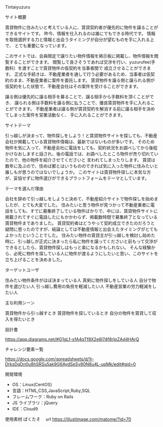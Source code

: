 Tintaiyuzuru 

サイト概要

賃貸物件に住みたいと考えている人に、賃貸契約者が優先的に物件を譲ることができるサイトです。
昨今、情報を仕入れるのは誰にでもできる時代です。
情報を取捨選択する力と情報と出会うタイミングが自分が望むものを手に入れる上で、
とても重要になっています。

このサイトでは、会員限定で譲りたい物件情報を掲示板に掲載し、物件情報を閲覧することができます。
閲覧して良さそうであれば交渉を行い、yuzurufee(手数料）を渡すことで賃貸物件の仮契約を当事者間で
成立させることができます。
正式な手続きは、不動産業者を通して行う必要があるため、当事者は仮契約のまま、不動産業者に案件を委託します。
賃貸物件を譲る側と譲られる側が仮契約をした状態で、不動産会社はその案件を受けることができます。

譲る側は優先的に譲る相手を募ることで、譲る相手から手数料を頂くことができ、
譲られる側は手数料を譲る側に払うことで、優良賃貸物件を手に入れることができます。
不動産業者は譲る側が賃貸契約を解消する前に譲る相手を決めてしまった案件を営業活動なく、
手に入れることができます。

サイトテーマ

引っ越しが決まって、物件探しをしよう！と賃貸物件サイトを探しても、不動産会社が掲載している賃貸物件情報は、最新ではないものが多いです。
そのため物件を気に入って、不動産会社に電話をしても、契約状況をお調べしてから後程かけなおしますと話され、後の電話では、お調べしたところ物件が売り切れていたので、他の物件を紹介させてくださいと
言われてしまったりします。
賃貸は数年に及ぶので、住めば都とはいうもののできれば気に入った物件に住みたいと誰しもが思うのではないでしょうか。
このサイトは賃貸物件探しに本気な方が、妥協せずに物件選びができるプラットフォームをテーマとしています。

テーマを選んだ理由

会社を辞めて引っ越しをしようと決めて、不動産紹介サイトで物件探しを始めましたが、とても大変でした。
住みたいと思う物件が見つかって不動産業者に電話をしても、すでに募集終了している物件ばかりで、中には、賃貸物件サイトに掲載されてすぐに電話したにもかかわらず、掲載数時間で募集終了となっている賃貸物件までありました。
賃貸契約者はどうやって契約成立できたのだろうと疑問に思ったのですが、結論としては不動産情報と出会えたタイミングがとてもよかったということでした。
住みたい物件の賃貸主が引っ越しを検討し始めた時に、引っ越しが正式に決まったら私に物件を譲ってくださいと前もって交渉ができるとしたら、賃貸物件探しはもっと楽になるかもしれない。
そんな経験から、必死に物件を探している人に物件が渡るようにしたいと思い、このサイトを立ち上げることを決めました。

ターゲットユーザ

住みたい物件条件がほぼ決まっている人
真剣に物件探しをしている人
自分で物件を選びたい人
引っ越し費用の負担を軽減したい人
不動産営業の労力軽減をしたい人

主な利用シーン

賃貸物件から引っ越すとき
賃貸物件を探しているとき
自分の物件を賃貸して収入を得たいとき

設計書

https://app.diagrams.net/#G1gLf-xfA4qTf8X2e8l74f8rIpZAd4HArQ

チャレンジ要素一覧

https://docs.google.com/spreadsheets/d/1r-DrksDqDn0u8hSRSu5ak9G6AydSeSy80N8u4L-upMk/edit#gid=0

開発環境

- OS：Linux(CentOS)
- 言語：HTML,CSS,JavaScript,Ruby,SQL
- フレームワーク：Ruby on Rails
- JS ライブラリ：jQuery
- IDE：Cloud9

 使用素材
  ぱくたそ　 url https://illustimage.com/matome/?id=70

